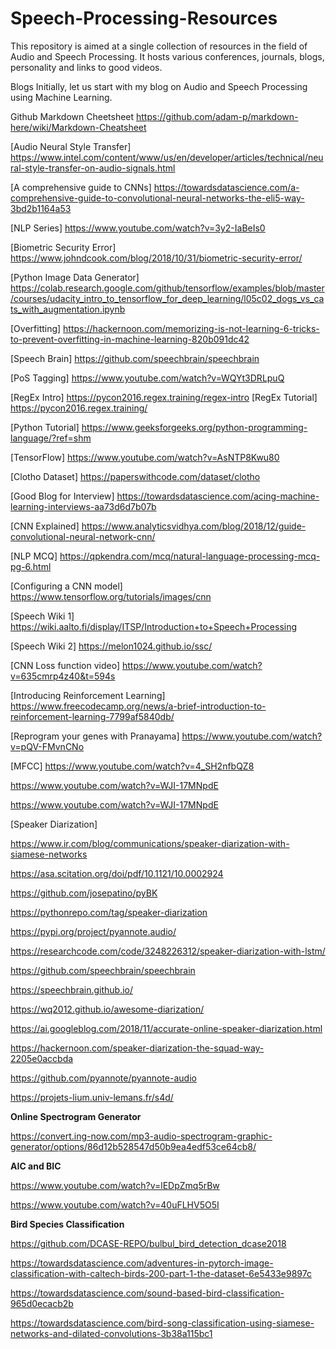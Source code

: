 # Speech-Processing-Resources
This repository is aimed at a single collection of resources in the field of Audio and Speech Processing. It hosts various conferences, journals, blogs, personality and links to good videos.

Blogs
Initially, let us start with my blog on Audio and Speech Processing using Machine Learning.

Github Markdown Cheetsheet
https://github.com/adam-p/markdown-here/wiki/Markdown-Cheatsheet

[Audio Neural Style Transfer] <https://www.intel.com/content/www/us/en/developer/articles/technical/neural-style-transfer-on-audio-signals.html>

[A comprehensive guide to CNNs] <https://towardsdatascience.com/a-comprehensive-guide-to-convolutional-neural-networks-the-eli5-way-3bd2b1164a53>

[NLP Series] <https://www.youtube.com/watch?v=3y2-IaBeIs0>

[Biometric Security Error] <https://www.johndcook.com/blog/2018/10/31/biometric-security-error/>

[Python Image Data Generator] <https://colab.research.google.com/github/tensorflow/examples/blob/master/courses/udacity_intro_to_tensorflow_for_deep_learning/l05c02_dogs_vs_cats_with_augmentation.ipynb>

[Overfitting] <https://hackernoon.com/memorizing-is-not-learning-6-tricks-to-prevent-overfitting-in-machine-learning-820b091dc42>

[Speech Brain] <https://github.com/speechbrain/speechbrain>

[PoS Tagging] <https://www.youtube.com/watch?v=WQYt3DRLpuQ>

[RegEx Intro] <https://pycon2016.regex.training/regex-intro>
[RegEx Tutorial] <https://pycon2016.regex.training/>

[Python Tutorial] <https://www.geeksforgeeks.org/python-programming-language/?ref=shm>

[TensorFlow] <https://www.youtube.com/watch?v=AsNTP8Kwu80>

[Clotho Dataset] <https://paperswithcode.com/dataset/clotho>

[Good Blog for Interview] <https://towardsdatascience.com/acing-machine-learning-interviews-aa73d6d7b07b>

[CNN Explained] <https://www.analyticsvidhya.com/blog/2018/12/guide-convolutional-neural-network-cnn/>

[NLP MCQ] https://qpkendra.com/mcq/natural-language-processing-mcq-pg-6.html

[Configuring a CNN model] <https://www.tensorflow.org/tutorials/images/cnn>

[Speech Wiki 1] <https://wiki.aalto.fi/display/ITSP/Introduction+to+Speech+Processing>

[Speech Wiki 2] <https://melon1024.github.io/ssc/>

[CNN Loss function video] <https://www.youtube.com/watch?v=635cmrp4z40&t=594s>

[Introducing Reinforcement Learning] <https://www.freecodecamp.org/news/a-brief-introduction-to-reinforcement-learning-7799af5840db/>

[Reprogram your genes with Pranayama] <https://www.youtube.com/watch?v=pQV-FMvnCNo>

[MFCC]
https://www.youtube.com/watch?v=4_SH2nfbQZ8

https://www.youtube.com/watch?v=WJI-17MNpdE

https://www.youtube.com/watch?v=WJI-17MNpdE

[Speaker Diarization]

<https://www.ir.com/blog/communications/speaker-diarization-with-siamese-networks>

<https://asa.scitation.org/doi/pdf/10.1121/10.0002924>

<https://github.com/josepatino/pyBK>

<https://pythonrepo.com/tag/speaker-diarization>

<https://pypi.org/project/pyannote.audio/>

<https://researchcode.com/code/3248226312/speaker-diarization-with-lstm/>

<https://github.com/speechbrain/speechbrain>

<https://speechbrain.github.io/>

<https://wq2012.github.io/awesome-diarization/>

<https://ai.googleblog.com/2018/11/accurate-online-speaker-diarization.html>

<https://hackernoon.com/speaker-diarization-the-squad-way-2205e0accbda>

<https://github.com/pyannote/pyannote-audio>

<https://projets-lium.univ-lemans.fr/s4d/>

**Online Spectrogram Generator**

<https://convert.ing-now.com/mp3-audio-spectrogram-graphic-generator/options/86d12b528547d50b9ea4edf53ce64cb8/>

**AIC and BIC**

<https://www.youtube.com/watch?v=lEDpZmq5rBw>

<https://www.youtube.com/watch?v=40uFLHV5O5I>

**Bird Species Classification**

<https://github.com/DCASE-REPO/bulbul_bird_detection_dcase2018>

<https://towardsdatascience.com/adventures-in-pytorch-image-classification-with-caltech-birds-200-part-1-the-dataset-6e5433e9897c>

<https://towardsdatascience.com/sound-based-bird-classification-965d0ecacb2b>

<https://towardsdatascience.com/bird-song-classification-using-siamese-networks-and-dilated-convolutions-3b38a115bc1>
